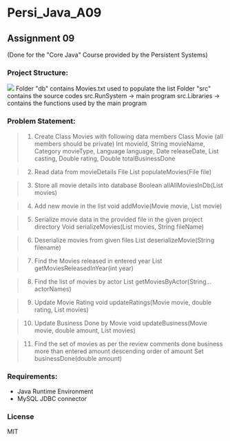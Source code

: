 # Persi_Java_A09
## Assignment 09
(Done for the "Core Java" Course provided by the Persistent Systems)

### Project Structure:

![](https://github.com/s0umitra/Persi_Java_A09/,readme/pStructure.png)
Folder "db" contains Movies.txt used to populate the list
Folder "src" contains the source codes
src.RunSystem -> main program
src.Libraries -> contains the functions used by the main program

### Problem Statement:
> 1. Create Class Movies with following data members
> Class Movie (all members should be private)
> Int movieId, 
> String movieName, 
> Category movieType,
> Language language, 
> Date releaseDate, 
> List<String> casting,
> Double rating,
> Double totalBusinessDone

> 2. Read data from movieDetails File 
> List<Movie> populateMovies(File file)

> 3. Store all movie details into database
> Boolean allAllMoviesInDb(List<Movie> movies)

> 4. Add new movie in the list
void addMovie(Movie movie, List<Movie> movie)

> 5. Serialize movie data in the provided file in the given project directory
Void serializeMovies(List<Movie> movies, String fileName)

> 6. Deserialize movies from given files
List<Movie> deserializeMovie(String filename)

> 7. Find the Movies released in entered year
List<Movie> getMoviesReleasedInYear(int year)

> 8. Find the list of movies by actor
List<Movis> getMoviesByActor(String… actorNames)

> 9. Update Movie Rating
void updateRatings(Movie movie, double rating, List<Movie> movies)

> 10. Update Business Done by Movie
void updateBusiness(Movie movie, double amount, List<Movie> movies)

> 11. Find the set of movies as per the review comments done business more than entered amount descending order of amount
Set<Movie> businessDone(double amount)

### Requirements:
- Java Runtime Environment
- MySQL JDBC connector

### License

MIT